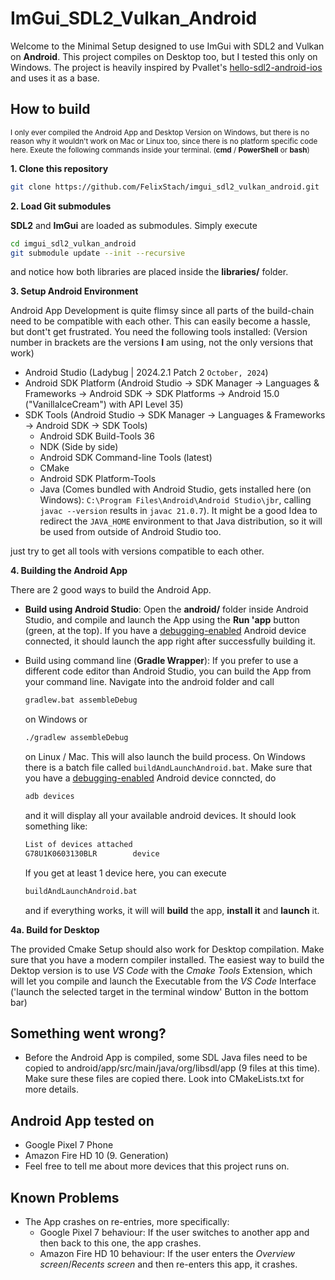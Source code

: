 # ImGui_SDL2_Vulkan_Android

Welcome to the Minimal Setup designed to use ImGui with SDL2 and Vulkan on **Android**.
This project compiles on Desktop too, but I tested this only on Windows.
The project is heavily inspired by Pvallet's [hello-sdl2-android-ios](https://github.com/pvallet/hello-sdl2-android-ios) and uses it as a base.

How to build
------------

<sub>I only ever compiled the Android App and Desktop Version on Windows, but there is no reason why it wouldn't work on Mac or Linux too, since there is no platform specific code here. Exeute the following commands inside your terminal. (**cmd** / **PowerShell** or **bash**)</sub>

**1. Clone this repository**

```bash
git clone https://github.com/FelixStach/imgui_sdl2_vulkan_android.git
```

**2. Load Git submodules**

**SDL2** and **ImGui** are loaded as submodules. Simply execute
```bash
cd imgui_sdl2_vulkan_android
git submodule update --init --recursive
```
and notice how both libraries are placed inside the **libraries/** folder.

**3. Setup Android Environment**

Android App Development is quite flimsy since all parts of the build-chain need to be compatible with each other.
This can easily become a hassle, but dont't get frustrated. You need the following tools installed: (Version number in brackets are the versions **I** am using, not the only versions that work)

 - Android Studio (Ladybug | 2024.2.1 Patch 2 `October, 2024`)
 - Android SDK Platform (Android Studio -> SDK Manager -> Languages & Frameworks -> Android SDK -> SDK Platforms ->  Android 15.0 ("VanillaIceCream") with API Level 35)
 - SDK Tools (Android Studio -> SDK Manager -> Languages & Frameworks -> Android SDK -> SDK Tools)
   - Android SDK Build-Tools 36
   - NDK (Side by side)
   - Android SDK Command-line Tools (latest)
   - CMake
   - Android SDK Platform-Tools
   - Java (Comes bundled with Android Studio, gets installed here (on Windows): `C:\Program Files\Android\Android Studio\jbr`, calling `javac --version` results in `javac 21.0.7`). It might be a good Idea to redirect the `JAVA_HOME` environment to that Java distribution, so it will be used from outside of Android Studio too.

just try to get all tools with versions compatible to each other. 

**4. Building the Android App**

There are 2 good ways to build the Android App.

- **Build using Android Studio**: Open the **android/** folder inside Android Studio, and compile and launch the App using the **Run 'app** button (green, at the top). If you have a [debugging-enabled](https://developer.android.com/studio/debug/dev-options) Android device connected, it should launch the app right after successfully building it.

- Build using command line (**Gradle Wrapper**): If you prefer to use a different code editor than Android Studio, you can build the App from your command line. Navigate into the android folder and call
  ```bash
  gradlew.bat assembleDebug
  ```
  on Windows or
  ```bash
  ./gradlew assembleDebug
  ```
  on Linux / Mac. This will also launch the build process. On Windows there is a batch file called `buildAndLaunchAndroid.bat`. Make sure that you have a [debugging-enabled](https://developer.android.com/studio/debug/dev-options) Android device conncted, do
  ```bash
  adb devices
  ```
  and it will display all your available android devices. It should look something like:

  ```bash
  List of devices attached
  G78U1K0603130BLR        device
  ```
  If you get at least 1 device here, you can execute
  ```bash
  buildAndLaunchAndroid.bat
  ```
  and if everything works, it will will **build** the app, **install it** and **launch** it.

**4a. Build for Desktop**

The provided Cmake Setup should also work for Desktop compilation. Make sure that you have a modern compiler installed. The easiest way to build the Dektop version is to use *VS Code* with the *Cmake Tools* Extension, which will let you compile and launch the Executable from the *VS Code* Interface ('launch the selected target in the terminal window' Button in the bottom bar) 

Something went wrong?
---------------------

- Before the Android App is compiled, some SDL Java files need to be copied to android/app/src/main/java/org/libsdl/app (9 files at this time). Make sure these files are copied there. Look into CMakeLists.txt for more details.

Android App tested on
---------------------
- Google Pixel 7 Phone
- Amazon Fire HD 10 (9. Generation)
- Feel free to tell me about more devices that this project runs on.

Known Problems
--------------

- The App crashes on re-entries, more specifically:
  - Google Pixel 7 behaviour: If the user switches to another app and then back to this one, the app crashes.
  - Amazon Fire HD 10 behaviour: If the user enters the *Overview screen*/*Recents screen* and then re-enters this app, it crashes.